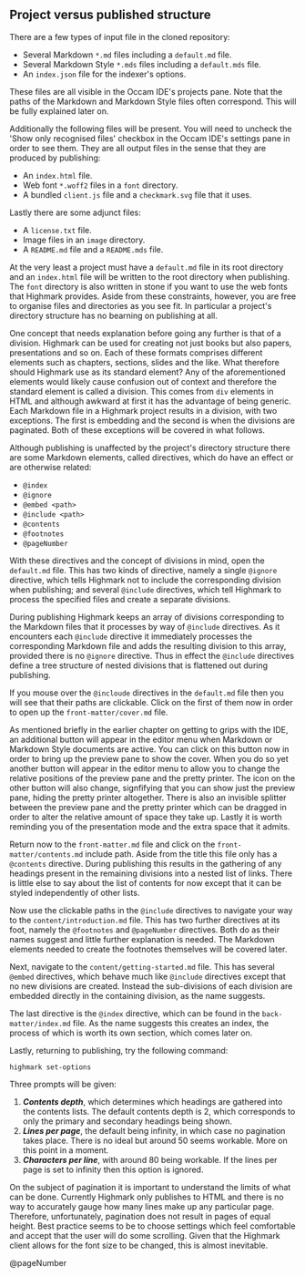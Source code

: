 ## Project versus published structure

There are a few types of input file in the cloned repository:

* Several Markdown `*.md` files including a `default.md` file.
* Several Markdown Style `*.mds` files including a `default.mds` file.
* An `index.json` file for the indexer's options.

These files are all visible in the Occam IDE's projects pane.
Note that the paths of the Markdown and Markdown Style files often correspond.
This will be fully explained later on.

Additionally the following files will be present.
You will need to uncheck the 'Show only recognised files' checkbox in the Occam IDE's settings pane in order to see them.
They are all output files in the sense that they are produced by publishing:

* An `index.html` file.
* Web font `*.woff2` files in a `font` directory.
* A bundled `client.js` file and a `checkmark.svg` file that it uses.

Lastly there are some adjunct files:

* A `license.txt` file.
* Image files in an `image` directory.
* A `README.md` file and a `README.mds` file.

At the very least a project must have a `default.md` file in its root directory and an `index.html` file will be written to the root directory when publishing.
The `font` directory is also written in stone if you want to use the web fonts that Highmark provides.
Aside from these constraints, however, you are free to organise files and directories as you see fit.
In particular a project's directory structure has no bearning on publishing at all.

One concept that needs explanation before going any further is that of a division.
Highmark can be used for creating not just books but also papers, presentations and so on.
Each of these formats comprises different elements such as chapters, sections, slides and the like.
What therefore should Highmark use as its standard element?
Any of the aforementioned elements would likely cause confusion out of context and therefore the standard element is called a division.
This comes from `div` elements in HTML and although awkward at first it has the advantage of being generic.
Each Markdown file in a Highmark project results in a division, with two exceptions.
The first is embedding and the second is when the divisions are paginated.
Both of these exceptions will be covered in what follows.

Although publishing is unaffected by the project's directory structure there are some Markdown elements, called directives, which do have an effect or are otherwise related:

* `@index`
* `@ignore`
* `@embed <path>`
* `@include <path>`
* `@contents`
* `@footnotes`
* `@pageNumber`

With these directives and the concept of divisions in mind, open the `default.md` file.
This has two kinds of directive, namely a single `@ignore` directive, which tells Highmark not to include the corresponding division when publishing; and several `@include` directives, which tell Highmark to process the specified files and create a separate divisions.

During publishing Highmark keeps an array of divisions corresponding to the Markdown files that it processes by way of `@include` directives.
As it encounters each `@include` directive it immediately processes the corresponding Markdown file and adds the resulting division to this array, provided there is no `@ignore` directive.
Thus in effect the `@include` directives define a tree structure of nested divisions that is flattened out during publishing.

If you mouse over the `@incloude` directives in the `default.md` file then you will see that their paths are clickable.
Click on the first of them now in order to open up the `front-matter/cover.md` file.

As mentioned briefly in the earlier chapter on getting to grips with the IDE, an additional button will appear in the editor menu when Markdown or Markdown Style documents are active.
You can click on this button now in order to bring up the preview pane to show the cover.
When you do so yet another button will appear in the editor menu to allow you to change the relative positions of the preview pane and the pretty printer.
The icon on the other button will also change, signfifying that you can show just the preview pane, hiding the pretty printer altogether.
There is also an invisible splitter between the preview pane and the pretty printer which can be dragged in order to alter the relative amount of space they take up.
Lastly it is worth reminding you of the presentation mode and the extra space that it admits.

Return now to the `front-matter.md` file and click on the `front-matter/contents.md` include path.
Aside from the title this file only has a `@contents` directive.
During publishing this results in the gathering of any headings present in the remaining divisions into a nested list of links.
There is little else to say about the list of contents for now except that it can be styled independently of other lists.

Now use the clickable paths in the `@include` directives to navigate your way to the `content/introduction.md` file.
This has two further directives at its foot, namely the `@footnotes` and `@pageNumber` directives.
Both do as their names suggest and little further explanation is needed.
The Markdown elements needed to create the footnotes themselves will be covered later.

Next, navigate to the `content/getting-started.md` file.
This has several `@embed` directives, which behave much like `@include` directives except that no new divisions are created.
Instead the sub-divisions of each division are embedded directly in the containing division, as the name suggests.

The last directive is the `@index` directive, which can be found in the `back-matter/index.md` file.
As the name suggests this creates an index, the process of which is worth its own section, which comes later on.

Lastly, returning to publishing, try the following command:

```
highmark set-options
```

Three prompts will be given:

1. ***Contents depth***, which determines which headings are gathered into the contents lists. 
The default contents depth is 2, which corresponds to only the primary and secondary headings being shown.
2. ***Lines per page***, the default being infinity, in which case no pagination takes place.
There is no ideal but around 50 seems workable.
More on this point in a moment.
8. ***Characters per line***, with around 80 being workable.
If the lines per page is set to infinity then this option is ignored.

On the subject of pagination it is important to understand the limits of what can be done.
Currently Highmark only publishes to HTML and there is no way to accurately gauge how many lines make up any particular page.
Therefore, unfortunately, pagination does not result in pages of equal height.
Best practice seems to be to choose settings which feel comfortable and accept that the user will do some scrolling.
Given that the Highmark client allows for the font size to be changed, this is almost inevitable.

@pageNumber
